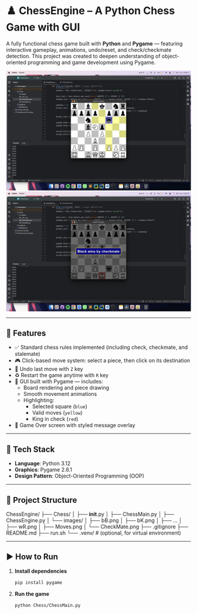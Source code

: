 # ♟️ ChessEngine – A Python Chess Game with GUI

A fully functional chess game built with **Python** and **Pygame** — featuring interactive gameplay, animations, undo/reset, and check/checkmate detection. This project was created to deepen understanding of object-oriented programming and game development using Pygame.

![Moves Screenshot](./Chess/images/Moves.png)
![Checkmate Screenshot](./Chess/images/CheckMate.png)

---

## 🚀 Features

- ✅ Standard chess rules implemented (including check, checkmate, and stalemate)
- 🎮 Click-based move system: select a piece, then click on its destination
- 🔁 Undo last move with `Z` key
- ♻️ Restart the game anytime with `R` key
- 🎨 GUI built with Pygame — includes:
  - Board rendering and piece drawing
  - Smooth movement animations
  - Highlighting:
    - Selected square (`blue`)
    - Valid moves (`yellow`)
    - King in check (`red`)
- 🏁 Game Over screen with styled message overlay

---

## 🧠 Tech Stack

- **Language**: Python 3.12
- **Graphics**: Pygame 2.6.1
- **Design Pattern**: Object-Oriented Programming (OOP)

---

## 📁 Project Structure
ChessEngine/
├── Chess/
│   ├── __init__.py
│   ├── ChessMain.py
│   ├── ChessEngine.py
│   └── images/
│       ├── bB.png
│       ├── bK.png
│       ├── ...
│       ├── wR.png
│       ├── Moves.png
│       └── CheckMate.png
├── .gitignore
├── README.md
├── run.sh
└── .venv/  # (optional, for virtual environment)


---

## ▶️ How to Run

1. **Install dependencies**
   ```bash
   pip install pygame
    ```
2. **Run the game**
    ```bash
   python Chess/ChessMain.py
   ```